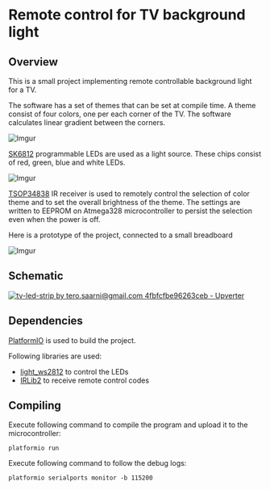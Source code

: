 # Remote control for TV background light

## Overview

This is a small project implementing remote controllable background light for a TV.

The software has a set of themes that can be set at compile time. A theme consist of four colors, one per each corner of the TV. The software calculates linear gradient between the corners.

![Imgur](https://i.imgur.com/UBVnCq4l.jpg)


[SK6812](https://cdn-shop.adafruit.com/product-files/1138/SK6812+LED+datasheet+.pdf) programmable LEDs are used as a light source. These chips consist of red, green, blue and white LEDs.

![Imgur](https://i.imgur.com/1c0YrRfl.jpg?1)


[TSOP34838](https://www.vishay.com/docs/82489/tsop322.pdf) IR receiver is used to remotely control the selection of color theme and to set the overall brightness of the theme. The settings are written to EEPROM on Atmega328 microcontroller to persist the selection even when the power is off.

Here is a prototype of the project, connected to a small breadboard

![Imgur](https://i.imgur.com/LPQrCSql.jpg)


## Schematic

[![tv-led-strip by tero.saarni@gmail.com 4fbfcfbe96263ceb - Upverter](https://upverter.com/tero.saarni@gmail.com/4fbfcfbe96263ceb/tv-led-strip/embed_img/15308997390000/)](https://upverter.com/tero.saarni@gmail.com/4fbfcfbe96263ceb/tv-led-strip/#/)


## Dependencies

[PlatformIO](https://platformio.org/) is used to build the project.

Following libraries are used:

* [light_ws2812](https://github.com/cpldcpu/light_ws2812) to control the LEDs
* [IRLib2](https://github.com/cyborg5/IRLib2) to receive remote control codes


## Compiling

Execute following command to compile the program and upload it to the microcontroller:

    platformio run

Execute following command to follow the debug logs:

    platformio serialports monitor -b 115200
